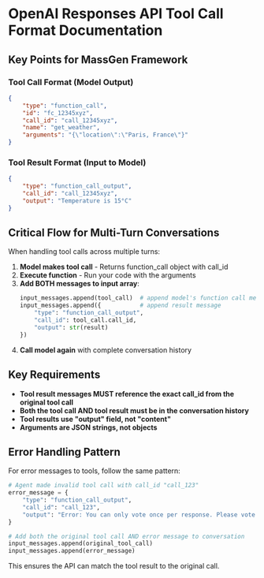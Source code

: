 # OpenAI Responses API Tool Call Format Documentation

## Key Points for MassGen Framework

### Tool Call Format (Model Output)
```json
{
    "type": "function_call",
    "id": "fc_12345xyz",
    "call_id": "call_12345xyz", 
    "name": "get_weather",
    "arguments": "{\"location\":\"Paris, France\"}"
}
```

### Tool Result Format (Input to Model)
```json
{
    "type": "function_call_output",
    "call_id": "call_12345xyz",
    "output": "Temperature is 15°C"
}
```

## Critical Flow for Multi-Turn Conversations

When handling tool calls across multiple turns:

1. **Model makes tool call** - Returns function_call object with call_id
2. **Execute function** - Run your code with the arguments  
3. **Add BOTH messages to input array**:
   ```python
   input_messages.append(tool_call)  # append model's function call message
   input_messages.append({           # append result message
       "type": "function_call_output",
       "call_id": tool_call.call_id,
       "output": str(result)
   })
   ```
4. **Call model again** with complete conversation history

## Key Requirements

- **Tool result messages MUST reference the exact call_id from the original tool call**
- **Both the tool call AND tool result must be in the conversation history**
- **Tool results use "output" field, not "content"**
- **Arguments are JSON strings, not objects**

## Error Handling Pattern

For error messages to tools, follow the same pattern:
```python
# Agent made invalid tool call with call_id "call_123"
error_message = {
    "type": "function_call_output", 
    "call_id": "call_123",
    "output": "Error: You can only vote once per response. Please vote for just ONE agent."
}

# Add both the original tool call AND error message to conversation
input_messages.append(original_tool_call)
input_messages.append(error_message)
```

This ensures the API can match the tool result to the original call.